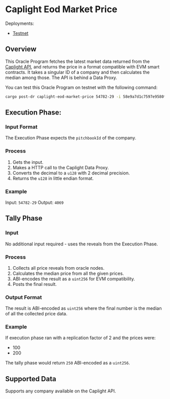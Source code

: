 # Caplight Eod Market Price

Deployments:
- [Testnet](https://testnet.explorer.seda.xyz/oracle-programs/58e9a7d1c7597e9580f4f44f4e64e3946bff70868f2a6e164da6cfe340a586ee)
<!-- - [Mainnet]() -->

## Overview

This Oracle Program fetches the latest market data returned from the [Caplight API](https://platform.caplight.com/api/documentation.html#tag/MarketPrice/paths/~1market-price-history/get), and returns the price in a format compatible with EVM smart contracts. It takes a singular ID of a company and then calculates the median among those. The API is behind a Data Proxy.

You can test this Oracle Program on testnet with the following command:

```sh
cargo post-dr caplight-eod-market-price 54782-29 -i 58e9a7d1c7597e9580f4f44f4e64e3946bff70868f2a6e164da6cfe340a586ee -r 3
```

## Execution Phase:

### Input Format

The Execution Phase expects the `pitchbookId` of the company.

### Process

1. Gets the input.
1. Makes a HTTP call to the Caplight Data Proxy.
1. Converts the decimal to a `u128` with 2 decimal precision.
1. Returns the `u128` in little endian format.

### Example

Input: `54782-29`
Output: `4069`

## Tally Phase

### Input

No additional input required - uses the reveals from the Execution Phase.

### Process

1. Collects all price reveals from oracle nodes.
1. Calculates the median price from all the given prices.
1. ABI-encodes the result as a `uint256` for EVM compatibility.
1. Posts the final result.

### Output Format

The result is ABI-encoded as `uint256` where the final number is the median of all the collected price data.

### Example

If execution phase ran with a replication factor of 2 and the prices were:
- 100
- 200

The tally phase would return `250` ABI-encoded as a `uint256`.

## Supported Data

Supports any company available on the Caplight API.
